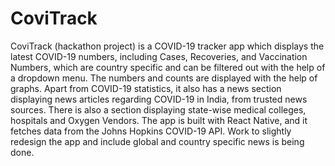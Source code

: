 # CoviTrack
CoviTrack (hackathon project) is a COVID-19 tracker app which displays the latest COVID-19 numbers, including Cases, Recoveries, and Vaccination Numbers, which are country specific and can be filtered out with the help of a dropdown menu. The numbers and counts are displayed with the help of graphs. Apart from COVID-19 statistics, it also has a news section displaying news articles regarding COVID-19 in India, from trusted news sources. There is also a section displaying state-wise medical colleges, hospitals and Oxygen Vendors. The app is built with React Native, and it fetches data from the Johns Hopkins COVID-19 API. Work to slightly redesign the app and include global and country specific news is being done.
